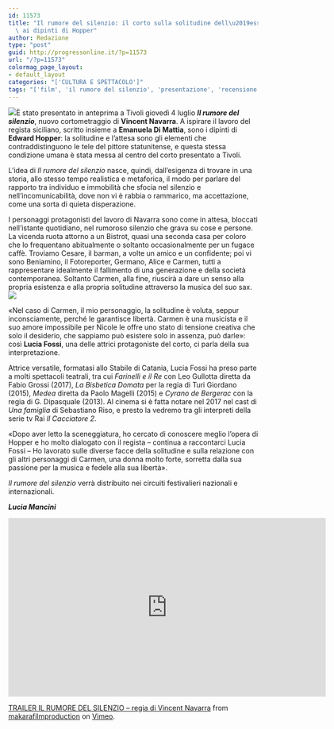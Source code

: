 ```yaml
---
id: 11573
title: "Il rumore del silenzio: il corto sulla solitudine dell\u2019essere umano ispirato\
  \ ai dipinti di Hopper"
author: Redazione
type: "post"
guid: http://progressonline.it/?p=11573
url: "/?p=11573"
colormag_page_layout:
- default_layout
categories: "['CULTURA E SPETTACOLO']"
tags: "['film', 'il rumore del silenzio', 'presentazione', 'recensione', 'tivoli', 'trailer']"
---
```


![](https://progressonline.it/wp-content/uploads/2019/07/il-Rumore-del-Silenzio-2019-.jpeg)È stato presentato in anteprima a Tivoli giovedì 4 luglio ***Il rumore del silenzio***, nuovo cortometraggio di **Vincent Navarra**. A ispirare il lavoro del regista siciliano, scritto insieme a **Emanuela Di Mattia**, sono i dipinti di **Edward Hopper**: la solitudine e l’attesa sono gli elementi che contraddistinguono le tele del pittore statunitense, e questa stessa condizione umana è stata messa al centro del corto presentato a Tivoli.

L’idea di *Il rumore del silenzio* nasce, quindi, dall’esigenza di trovare in una storia, allo stesso tempo realistica e metaforica, il modo per parlare del rapporto tra individuo e immobilità che sfocia nel silenzio e nell’incomunicabilità, dove non vi è rabbia o rammarico, ma accettazione, come una sorta di quieta disperazione.

I personaggi protagonisti del lavoro di Navarra sono come in attesa, bloccati nell’istante quotidiano, nel rumoroso silenzio che grava su cose e persone. La vicenda ruota attorno a un Bistrot, quasi una seconda casa per coloro che lo frequentano abitualmente o soltanto occasionalmente per un fugace caffè. Troviamo Cesare, il barman, a volte un amico e un confidente; poi vi sono Beniamino, il Fotoreporter, Germano, Alice e Carmen, tutti a rappresentare idealmente il fallimento di una generazione e della società contemporanea. Soltanto Carmen, alla fine, riuscirà a dare un senso alla propria esistenza e alla propria solitudine attraverso la musica del suo sax.![](https://progressonline.it/wp-content/uploads/2019/07/Schermata-2019-07-05-alle-18.12.19.png)

«Nel caso di Carmen, il mio personaggio, la solitudine è voluta, seppur inconsciamente, perché le garantisce libertà. Carmen è una musicista e il suo amore impossibile per Nicole le offre uno stato di tensione creativa che solo il desiderio, che sappiamo può esistere solo in assenza, può darle»: così **Lucia Fossi**, una delle attrici protagoniste del corto, ci parla della sua interpretazione.

Attrice versatile, formatasi allo Stabile di Catania, Lucia Fossi ha preso parte a molti spettacoli teatrali, tra cui *Farinelli e il Re* con Leo Gullotta diretta da Fabio Grossi (2017), *La Bisbetica Domata* per la regia di Turi Giordano (2015), *Medea* diretta da Paolo Magelli (2015) e *Cyrano de Bergerac* con la regia di G. Dipasquale (2013). Al cinema si è fatta notare nel 2017 nel cast di *Una famiglia* di Sebastiano Riso, e presto la vedremo tra gli interpreti della serie tv Rai *Il Cacciatore 2*.

«Dopo aver letto la sceneggiatura, ho cercato di conoscere meglio l’opera di Hopper e ho molto dialogato con il regista – continua a raccontarci Lucia Fossi – Ho lavorato sulle diverse facce della solitudine e sulla relazione con gli altri personaggi di Carmen, una donna molto forte, sorretta dalla sua passione per la musica e fedele alla sua libertà».

*Il rumore del silenzio* verrà distribuito nei circuiti festivalieri nazionali e internazionali.

***Lucia Mancini***

<iframe allowfullscreen="allowfullscreen" frameborder="0" height="360" loading="lazy" src="https://player.vimeo.com/video/344284175" width="640"></iframe>

[TRAILER IL RUMORE DEL SILENZIO – regia di Vincent Navarra](https://vimeo.com/344284175) from [makarafilmproduction](https://vimeo.com/user62316411) on [Vimeo](https://vimeo.com).